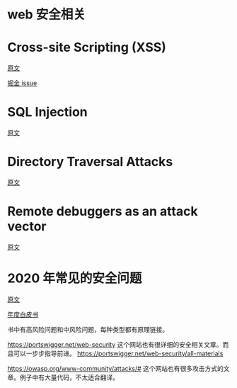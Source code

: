 # web 安全相关

# Cross-site Scripting (XSS)

[原文](https://www.acunetix.com/websitesecurity/cross-site-scripting/)

[掘金 issue](https://github.com/xitu/gold-miner/issues/8462)

# SQL Injection

[原文](https://www.acunetix.com/websitesecurity/sql-injection/)

# Directory Traversal Attacks

[原文](https://www.acunetix.com/websitesecurity/directory-traversal/)

# Remote debuggers as an attack vector

[原文](https://www.acunetix.com/blog/web-security-zone/remote-debuggers-as-an-attack-vector/)

# 2020 年常见的安全问题

[原文](https://www.acunetix.com/blog/web-security-zone/most-common-security-vulnerabilities-acunetix-web-application-vulnerability-report/)

[年度白皮书](https://www.acunetix.com/white-papers/acunetix-web-application-vulnerability-report-2021)

书中有高风险问题和中风险问题，每种类型都有原理链接。

https://portswigger.net/web-security
这个网站也有很详细的安全相关文章。而且可以一步步指导前进。
https://portswigger.net/web-security/all-materials

https://owasp.org/www-community/attacks/#
这个网站也有很多攻击方式的文章。例子中有大量代码，不太适合翻译。
